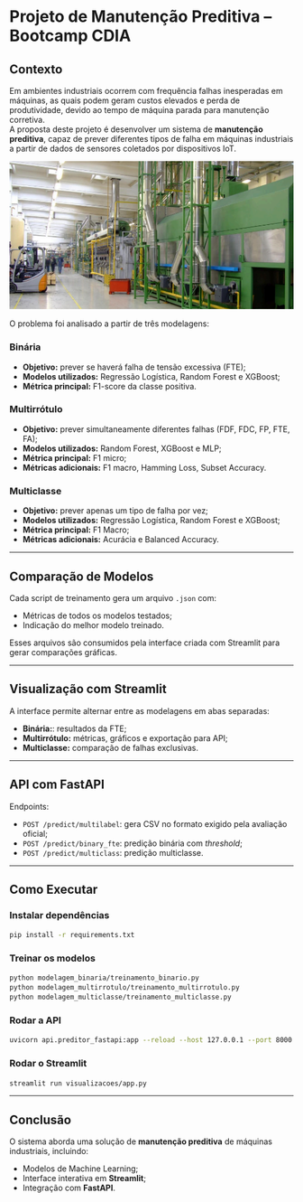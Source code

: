 # Projeto de Manutenção Preditiva – Bootcamp CDIA

## Contexto

Em ambientes industriais ocorrem com frequência falhas inesperadas em máquinas, as quais podem geram custos elevados e perda de produtividade, devido ao tempo de máquina parada para manutenção corretiva.  
A proposta deste projeto é desenvolver um sistema de **manutenção preditiva**, capaz de prever diferentes tipos de falha em máquinas industriais a partir de dados de sensores coletados por dispositivos IoT.  

<p align="center">
  <img src="imagens/fabrica.png" alt="Ambiente industrial" width="600"/>
</p>  

O problema foi analisado a partir de três modelagens:  

### Binária
- **Objetivo:** prever se haverá falha de tensão excessiva (FTE);  
- **Modelos utilizados:** Regressão Logística, Random Forest e XGBoost;  
- **Métrica principal:** F1-score da classe positiva.  

### Multirrótulo
- **Objetivo:** prever simultaneamente diferentes falhas (FDF, FDC, FP, FTE, FA);  
- **Modelos utilizados:** Random Forest, XGBoost e MLP;  
- **Métrica principal:** F1 micro;  
- **Métricas adicionais:** F1 macro, Hamming Loss, Subset Accuracy.  

### Multiclasse
- **Objetivo:** prever apenas um tipo de falha por vez;  
- **Modelos utilizados:** Regressão Logística, Random Forest e XGBoost;  
- **Métrica principal:** F1 Macro;  
- **Métricas adicionais:** Acurácia e Balanced Accuracy.  

---

## Comparação de Modelos

Cada script de treinamento gera um arquivo `.json` com:  
- Métricas de todos os modelos testados;  
- Indicação do melhor modelo treinado.  

Esses arquivos são consumidos pela interface criada com Streamlit para gerar comparações gráficas.

---

## Visualização com Streamlit

A interface permite alternar entre as modelagens em abas separadas:  
- **Binária:**: resultados da FTE;  
- **Multirrótulo:** métricas, gráficos e exportação para API;  
- **Multiclasse:** comparação de falhas exclusivas.  

---

## API com FastAPI

Endpoints:  
- `POST /predict/multilabel`: gera CSV no formato exigido pela avaliação oficial;  
- `POST /predict/binary_fte`: predição binária com *threshold*;
- `POST /predict/multiclass`: predição multiclasse.  

---

## Como Executar

### Instalar dependências
```bash
pip install -r requirements.txt
```

### Treinar os modelos
```bash
python modelagem_binaria/treinamento_binario.py
python modelagem_multirrotulo/treinamento_multirrotulo.py
python modelagem_multiclasse/treinamento_multiclasse.py
```

### Rodar a API
```bash
uvicorn api.preditor_fastapi:app --reload --host 127.0.0.1 --port 8000
```

### Rodar o Streamlit
```bash
streamlit run visualizacoes/app.py
```

---

## Conclusão

O sistema aborda uma solução de **manutenção preditiva** de máquinas industriais, incluindo:  
- Modelos de Machine Learning;  
- Interface interativa em **Streamlit**;  
- Integração com **FastAPI**.
